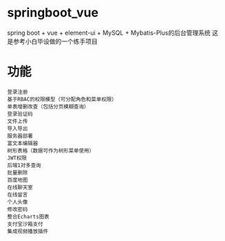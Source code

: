 # springboot_vue
spring boot + vue + element-ui + MySQL + Mybatis-Plus的后台管理系统
这是参考小白毕设做的一个练手项目

# 功能

    登录注册
    基于RBAC的权限模型（可分配角色和菜单权限）
    单表增删改查（包括分页模糊查询）
    登录验证码
    文件上传
    导入导出
    服务器部署
    富文本编辑器
    树形表格（数据可作为树形菜单使用）
    JWT权限
    后端1对多查询
    批量删除
    百度地图
    在线聊天室
    在线留言
    个人头像
    修改密码
    整合Echarts图表
    支付宝沙箱支付
    集成视频播放插件
